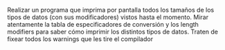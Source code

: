Realizar un programa que imprima por pantalla todos los tamaños de los tipos de datos (con sus modificadores) vistos hasta el momento. Mirar atentamente la tabla de especificadores de conversión y los length modifiers para saber cómo imprimir los distintos tipos de datos. Traten de fixear todos los warnings que les tire el compilador
